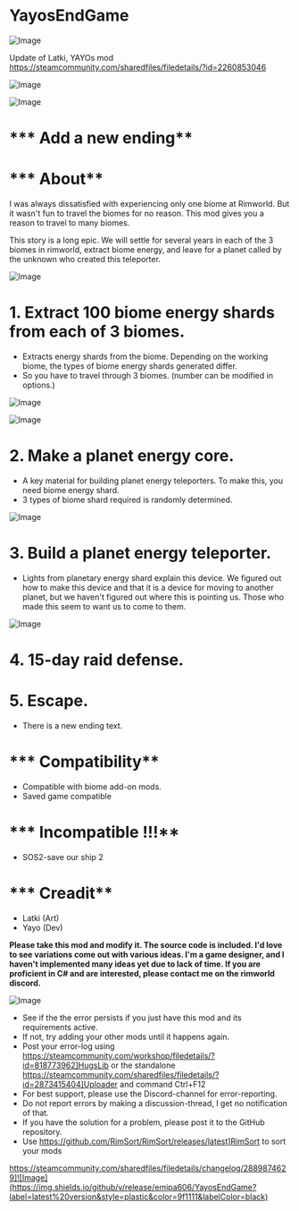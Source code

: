 # YayosEndGame

![Image](https://i.imgur.com/buuPQel.png)

Update of Latki, YAYOs mod
https://steamcommunity.com/sharedfiles/filedetails/?id=2260853046

![Image](https://i.imgur.com/pufA0kM.png)

	
![Image](https://i.imgur.com/Z4GOv8H.png)

# *** Add a new ending**




# *** About**

I was always dissatisfied with experiencing only one biome at Rimworld.
But it wasn't fun to travel the biomes for no reason.
This mod gives you a reason to travel to many biomes.

This story is a long epic.
We will settle for several years in each of the 3 biomes in rimworld, extract biome energy, 
and leave for a planet called by the unknown who created this teleporter.


![Image](https://imgur.com/Q1Ziva2.gif)






# 1. Extract 100 biome energy shards from each of 3 biomes.

- Extracts energy shards from the biome.
  Depending on the working biome, the types of biome energy shards generated differ.
- So you have to travel through 3 biomes. (number can be modified in options.)


![Image](https://imgur.com/Yl2FaDg.gif)



![Image](https://imgur.com/UlUJ0di.png)




# 2. Make a planet energy core.

- A key material for building planet energy teleporters. To make this, you need biome energy shard.
- 3 types of biome shard required is randomly determined.


![Image](https://imgur.com/9xgmynT.png)




# 3. Build a planet energy teleporter.

- Lights from planetary energy shard explain this device.
  We figured out how to make this device and that it is a device for moving to another planet, 
  but we haven't figured out where this is pointing us.
  Those who made this seem to want us to come to them.


![Image](https://imgur.com/kMZ9DeK.gif)




# 4. 15-day raid defense.





# 5. Escape.

- There is a new ending text.




# *** Compatibility**

- Compatible with biome add-on mods.
- Saved game compatible



# *** Incompatible !!!**

- SOS2-save our ship 2



# *** Creadit**

- Latki (Art)
- Yayo (Dev)



**Please take this mod and modify it. The source code is included.
I'd love to see variations come out with various ideas.
I'm a game designer, and I haven't implemented many ideas yet due to lack of time.
If you are proficient in C# and are interested, please contact me on the rimworld discord.**
	
![Image](https://i.imgur.com/PwoNOj4.png)



-  See if the the error persists if you just have this mod and its requirements active.
-  If not, try adding your other mods until it happens again.
-  Post your error-log using https://steamcommunity.com/workshop/filedetails/?id=818773962]HugsLib or the standalone https://steamcommunity.com/sharedfiles/filedetails/?id=2873415404]Uploader and command Ctrl+F12
-  For best support, please use the Discord-channel for error-reporting.
-  Do not report errors by making a discussion-thread, I get no notification of that.
-  If you have the solution for a problem, please post it to the GitHub repository.
-  Use https://github.com/RimSort/RimSort/releases/latest]RimSort to sort your mods



https://steamcommunity.com/sharedfiles/filedetails/changelog/2889874629]![Image](https://img.shields.io/github/v/release/emipa606/YayosEndGame?label=latest%20version&style=plastic&color=9f1111&labelColor=black)

